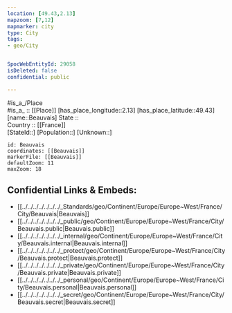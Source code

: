 ```yaml
---
location: [49.43,2.13] 
mapzoom: [7,12] 
mapmarker: city 
type: City
tags:
- geo/City


SpocWebEntityId: 29058
isDeleted: false
confidential: public

---
```

#is_a_/Place  
#is_a_ :: [[Place]] 
[has_place_longitude::2.13] 
[has_place_latitude::49.43] 
[name::Beauvais] 
State ::  
Country :: [[France]]  
[StateId::] 
[Population::] 
[Unknown::] 


```leaflet
id: Beauvais
coordinates: [[Beauvais]] 
markerFile: [[Beauvais]] 
defaultZoom: 11 
maxZoom: 18
```


## Confidential Links & Embeds: 
- [[../../../../../../../_Standards/geo/Continent/Europe/Europe~West/France/City/Beauvais|Beauvais]] 
- [[../../../../../../../_public/geo/Continent/Europe/Europe~West/France/City/Beauvais.public|Beauvais.public]] 
- [[../../../../../../../_internal/geo/Continent/Europe/Europe~West/France/City/Beauvais.internal|Beauvais.internal]] 
- [[../../../../../../../_protect/geo/Continent/Europe/Europe~West/France/City/Beauvais.protect|Beauvais.protect]] 
- [[../../../../../../../_private/geo/Continent/Europe/Europe~West/France/City/Beauvais.private|Beauvais.private]] 
- [[../../../../../../../_personal/geo/Continent/Europe/Europe~West/France/City/Beauvais.personal|Beauvais.personal]] 
- [[../../../../../../../_secret/geo/Continent/Europe/Europe~West/France/City/Beauvais.secret|Beauvais.secret]] 
